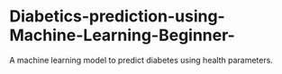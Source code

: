 # Diabetics-prediction-using-Machine-Learning-Beginner-
A machine learning model to predict diabetes using health parameters.
